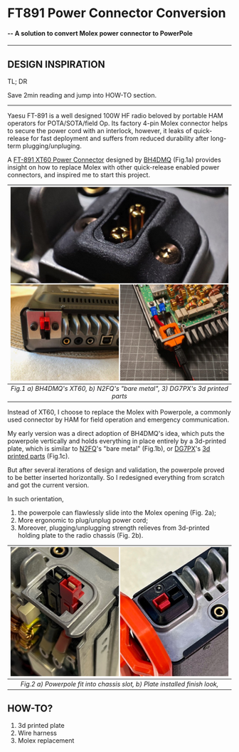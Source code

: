 # FT891 Power Connector Conversion
#### -- A solution to convert Molex power connector to PowerPole
-------

## DESIGN INSPIRATION

TL; DR 

Save 2min reading and jump into HOW-TO section.

-------
Yaesu FT-891 is a well designed 100W HF radio beloved by portable HAM operators for POTA/SOTA/field Op. Its factory 4-pin Molex connector helps to secure the power cord with an interlock, however, it leaks of quick-release for fast deployment and suffers from reduced durability after long-term plugging/unpluging.

A [FT-891 XT60 Power Connector](https://www.thingiverse.com/thing:5322052) designed by [BH4DMQ](https://www.qrz.com/db/BH4DMQ) (Fig.1a) provides insight on how to replace Molex with other quick-release enabled power connectors, and inspired me to start this project.

| ![ref_3in1.jpg](pic/ref_3in1.jpg)|
|:--:|
|*Fig.1  a) BH4DMQ's XT60, b) N2FQ's "bare metal", 3) DG7PX's 3d printed parts*|

Instead of XT60, I choose to replace the Molex with Powerpole, a commonly used connector by HAM for field operation and emergency communication. 

My early version was a direct adoption of BH4DMQ's idea, which puts the powerpole vertically and holds everything in place entirely by a 3d-printed plate, which is similar to [N2FQ](https://www.qrz.com/db/N2FQ)'s "bare metal" (Fig.1b), or [DG7PX](https://www.qrz.com/db/DG7PX)'s [3d printed parts](https://www.thingiverse.com/thing:5443777) (Fig.1c). 

But after several iterations of design and validation, the powerpole proved to be better inserted horizontally. So I redesigned everything from scratch and got the current version.

In such orientation, 
1) the powerpole can flawlessly slide into the Molex opening (Fig. 2a); 
2) More ergonomic to plug/unplug power cord; 
3) Moreover, plugging/unplugging strength relieves from 3d-printed holding plate to the radio chassis (Fig. 2b).

| ![pic_2in1.jpg](pic/pic_2in1.jpg)|
|:--:|
|*Fig.2  a) Powerpole fit into chassis slot, b) Plate installed finish look,*|

## HOW-TO?

1. 3d printed plate
2. Wire harness
3. Molex replacement
